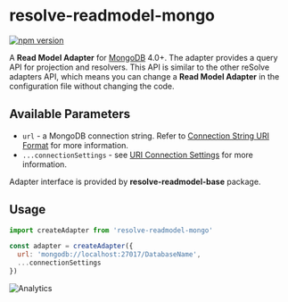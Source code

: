 # **resolve-readmodel-mongo**
[![npm version](https://badge.fury.io/js/resolve-readmodel-mongo.svg)](https://badge.fury.io/js/resolve-readmodel-mongo)
 
A **Read Model Adapter** for [MongoDB](https://www.mongodb.com/) 4.0+.
The adapter provides a query API for projection and resolvers. This API is similar to the other reSolve adapters API, which means you can change a **Read Model Adapter** in the configuration file without changing the code.
 
## Available Parameters
* `url` - a MongoDB connection string. Refer to [Connection String URI Format](https://docs.mongodb.com/manual/reference/connection-string/) for more information.
* `...connectionSettings` - see [URI Connection Settings](https://github.com/mongodb/node-mongodb-native/blob/master/docs/reference/content/reference/connecting/connection-settings.md) for more information.

Adapter interface is provided by **resolve-readmodel-base** package.

## Usage

```js
import createAdapter from 'resolve-readmodel-mongo'

const adapter = createAdapter({
  url: 'mongodb://localhost:27017/DatabaseName',
  ...connectionSettings
})
```
 
![Analytics](https://ga-beacon.appspot.com/UA-118635726-1/packages-resolve-readmodel-mongo-readme?pixel)
